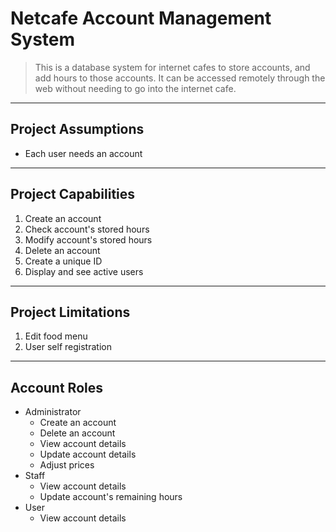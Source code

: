 # Netcafe Account Management System

> This is a database system for internet cafes to store accounts, and add hours to those accounts.
> It can be accessed remotely through the web without needing to go into the internet cafe.

___
## Project Assumptions
- Each user needs an account

___
## Project Capabilities
1. Create an account
2. Check account's stored hours
3. Modify account's stored hours
4. Delete an account
5. Create a unique ID
6. Display and see active users

___
## Project Limitations
1. Edit food menu
2. User self registration

___
## Account Roles
* Administrator
  * Create an account
  * Delete an account
  * View account details
  * Update account details
  * Adjust prices
* Staff
  * View account details
  * Update account's remaining hours
* User
  * View account details
